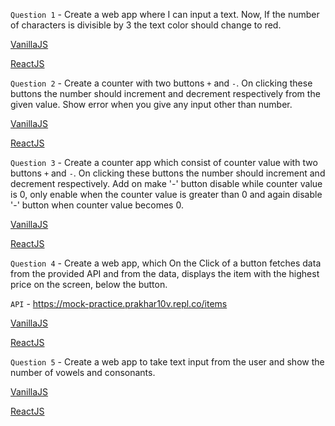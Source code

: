 `Question 1` - Create a web app where I can input a text. Now, If the number of characters is divisible by 3 the text color should change to red.

[VanillaJS](https://replit.com/@aman11s/q1#index.html)

[ReactJS](https://codesandbox.io/s/q1-i163n)

`Question 2` - Create a counter with two buttons `+` and `-`. On clicking these buttons the number should increment and decrement respectively from the given value. Show error when you give any input other than number.

[VanillaJS](https://replit.com/@aman11s/q2#script.js)

[ReactJS](https://codesandbox.io/s/q2-mofxb?file=/src/App.js)

`Question 3` - Create a counter app which consist of counter value with two buttons `+` and `-`. On clicking these buttons the number should increment and decrement respectively. 
Add on make '-' button disable while counter value is 0, only enable when the counter value is greater than 0 and again disable '-' button when counter value becomes 0.

[VanillaJS](https://replit.com/@MahendraChauhan/counter-app#index.html)

[ReactJS](https://codesandbox.io/s/mq03-t6hjx)

`Question 4` - Create a web app, which On the Click of a button fetches data from the provided API and from the data, displays the item with the highest price on the screen, below the button.

`API` - https://mock-practice.prakhar10v.repl.co/items

[VanillaJS](https://replit.com/@aman11s/Extended-Question#index.html)

[ReactJS](https://codesandbox.io/s/prakhar-extended-question-0w5sm?file=/src/App.js)

`Question 5` - Create a web app to take text input from the user and show the number of vowels and consonants.

[VanillaJS](https://replit.com/@aman11s/q5#index.html)

[ReactJS](https://codesandbox.io/s/q5-cz4s2?file=/src/App.js)
